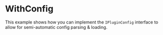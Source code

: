 ﻿# WithConfig
This example shows how you can implement the `IPluginConfig` interface to allow for semi-automatic config parsing & loading.